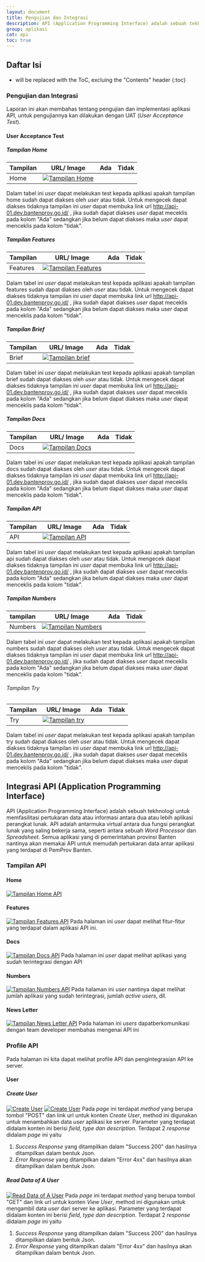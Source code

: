 ```yaml
---
layout: document
title: Pengujian dan Integrasi
description: API (Application Programming Interface) adalah sebuah tekhnologi untuk memfasilitasi pertukaran data atau informasi antara dua atau lebih aplikasi perangkat lunak.
group: aplikasi
cat: api
toc: true
---
```


## Daftar Isi
* will be replaced with the ToC, excluing the "Contents" header
{:toc}

### Pengujian dan Integrasi
Laporan ini akan membahas tentang pengujian dan implementasi aplikasi API, untuk pengujiannya kan dilakukan dengan UAT (*User Acceptance Test*).

#### User Acceptance Test

##### Tampilan Home
| Tampilan | URL/ Image                               | Ada  | Tidak |
| -------- | ---------------------------------------- | ---- | ----- |
| Home     | [![Tampilan Home](/document/aplikasi/api/images/implementasi/api-home.png)](/document/aplikasi/api/images/implementasi/api-home.png) |      |       |

Dalam tabel ini *user* dapat melakukan test kepada aplikasi apakah tampilan home sudah dapat diakses oleh *user* atau tidak. Untuk mengecek dapat diakses tidaknya tampilan ini *user* dapat membuka link url http://api-01.dev.bantenprov.go.id/ , jika sudah dapat diakses *user* dapat meceklis pada kolom "Ada" sedangkan jika belum dapat diakses maka *user* dapat menceklis pada kolom "tidak".

##### Tampilan Features
| Tampilan | URL/ Image                               | Ada  | Tidak |
| -------- | ---------------------------------------- | ---- | ----- |
| Features | [![Tampilan Features](/document/aplikasi/api/images/implementasi/api-features.png)](/document/aplikasi/api/images/implementasi/api-features.png) |      |       |

Dalam tabel ini *user* dapat melakukan test kepada aplikasi apakah tampilan features sudah dapat diakses oleh *user* atau tidak. Untuk mengecek dapat diakses tidaknya tampilan ini *user* dapat membuka link url http://api-01.dev.bantenprov.go.id/ , jika sudah dapat diakses *user* dapat meceklis pada kolom "Ada" sedangkan jika belum dapat diakses maka *user* dapat menceklis pada kolom "tidak".

##### Tampilan Brief
| Tampilan | URL/ Image                               | Ada  | Tidak |
| -------- | ---------------------------------------- | ---- | ----- |
| Brief    | [![Tampilan brief](/document/aplikasi/api/images/implementasi/api-brief.png)](/document/aplikasi/api/images/implementasi/api-brief.png) |      |       |

Dalam tabel ini *user* dapat melakukan test kepada aplikasi apakah tampilan brief sudah dapat diakses oleh *user* atau tidak. Untuk mengecek dapat diakses tidaknya tampilan ini *user* dapat membuka link url http://api-01.dev.bantenprov.go.id/ , jika sudah dapat diakses *user* dapat meceklis pada kolom "Ada" sedangkan jika belum dapat diakses maka *user* dapat menceklis pada kolom "tidak".

##### Tampilan Docs
| Tampilan | URL/ Image                               | Ada  | Tidak |
| -------- | ---------------------------------------- | ---- | ----- |
| Docs     | [![Tampilan Docs](/document/aplikasi/api/images/implementasi/api-docs1.png)](/document/aplikasi/api/images/implementasi/api-docs1.png) |      |       |

Dalam tabel ini *user* dapat melakukan test kepada aplikasi apakah tampilan docs sudah dapat diakses oleh *user* atau tidak. Untuk mengecek dapat diakses tidaknya tampilan ini *user* dapat membuka link url http://api-01.dev.bantenprov.go.id/ , jika sudah dapat diakses *user* dapat meceklis pada kolom "Ada" sedangkan jika belum dapat diakses maka *user* dapat menceklis pada kolom "tidak".

##### Tampilan API
| Tampilan | URL/ Image                               | Ada  | Tidak |
| -------- | ---------------------------------------- | ---- | ----- |
| API      | [![Tampilan API](/document/aplikasi/api/images/implementasi/api-api.png)](/document/aplikasi/api/images/implementasi/api-api.png) |      |       |

Dalam tabel ini *user* dapat melakukan test kepada aplikasi apakah tampilan api sudah dapat diakses oleh *user* atau tidak. Untuk mengecek dapat diakses tidaknya tampilan ini *user* dapat membuka link url http://api-01.dev.bantenprov.go.id/ , jika sudah dapat diakses *user* dapat meceklis pada kolom "Ada" sedangkan jika belum dapat diakses maka *user* dapat menceklis pada kolom "tidak".

##### Tampilan Numbers
| tampilan | URL/ Image                               | Ada  | Tidak |
| -------- | ---------------------------------------- | ---- | ----- |
| Numbers  | [![Tampilan Numbers](/document/aplikasi/api/images/implementasi/api-numbers.png)](/document/aplikasi/api/images/implementasi/api-numbers.png) |      |       |
Dalam tabel ini *user* dapat melakukan test kepada aplikasi apakah tampilan numbers sudah dapat diakses oleh *user* atau tidak. Untuk mengecek dapat diakses tidaknya tampilan ini *user* dapat membuka link url http://api-01.dev.bantenprov.go.id/ , jika sudah dapat diakses *user* dapat meceklis pada kolom "Ada" sedangkan jika belum dapat diakses maka *user* dapat menceklis pada kolom "tidak".

###### Tampilan Try
| Tampilan | URL/ Image                               | Ada  | Tidak |
| -------- | ---------------------------------------- | ---- | ----- |
| Try      | [![Tampilan try](/document/aplikasi/api/images/implementasi/api-try.png)](/document/aplikasi/api/images/implementasi/api-try.png) |      |       |

Dalam tabel ini *user* dapat melakukan test kepada aplikasi apakah tampilan try sudah dapat diakses oleh *user* atau tidak. Untuk mengecek dapat diakses tidaknya tampilan ini *user* dapat membuka link url http://api-01.dev.bantenprov.go.id/ , jika sudah dapat diakses *user* dapat meceklis pada kolom "Ada" sedangkan jika belum dapat diakses maka *user* dapat menceklis pada kolom "tidak".

## Integrasi API (Application Programming Interface)

API (Application Programming Interface) adalah sebuah tekhnologi untuk memfasilitasi pertukaran data atau informasi antara dua atau lebih aplikasi perangkat lunak. API adalah antarmuka virtual antara dua fungsi perangkat lunak yang saling bekerja sama, seperti antara sebuah *Word Processor* dan *Spreadsheet*.
Semua aplikasi yang di pemerintahan provinsi Banten nantinya akan memakai API untuk memudah pertukaran data antar aplikasi yang terdapat di PemProv Banten.

### Tampilan API
#### Home
[![Tampilan Home API](/document/aplikasi/api/images/integrasi/api-home.png)](/document/aplikasi/api/images/integrasi/api-home.png)

#### Features
[![Tampilan Features API](/document/aplikasi/api/images/integrasi/api-features.png)](/document/aplikasi/api/images/integrasi/api-features.png)
Pada halaman ini *user* dapat melihat fitur-fitur yang terdapat dalam aplikasi API ini.

#### Docs
[![Tampilan Docs API](/document/aplikasi/api/images/integrasi/api-docs.png)](/document/aplikasi/api/images/integrasi/api-docs.png)
Pada halaman ini *user* dapat melihat aplikasi yang sudah terintegrasi dengan API

#### Numbers
[![Tampilan Numbers API](/document/aplikasi/api/images/integrasi/api-numbers.png)](/document/aplikasi/api/images/integrasi/api-numbers.png)
Pada halaman ini *user* nantinya dapat melihat jumlah aplikasi yang sudah terintegrasi, jumlah *active users*, dll.

#### News Letter
[![Tampilan News Letter API](/document/aplikasi/api/images/integrasi/api-news-letter.png)](/document/aplikasi/api/images/integrasi/api-news-letter.png)
Pada halaman ini *users* dapatberkomunikasi dengan team developer membahas mengenai API ini

### Profile API
Pada halaman ini kita dapat melihat profile API dan pengintegrasian API ke server.

#### User
##### Create User
[![Create User](/document/aplikasi/api/images/integrasi/api-create-user-post1.png)](/document/aplikasi/api/images/integrasi/api-create-user-post1.png)
[![Create User](/document/aplikasi/api/images/integrasi/api-create-user-post2.png)](/document/aplikasi/api/images/integrasi/api-create-user-post2.png)
Pada *page* ini terdapat *method* yang berupa tombol "POST" dan link url untuk konten *Create User*, method ini digunakan untuk menambahkan data *user* aplikasi ke server. Parameter yang terdapat didalam konten ini berisi *field, type dan description*. Terdapat 2 *response* didalam *page* ini yaitu
1. *Success Response* yang ditampilkan dalam "Success 200" dan hasilnya ditampilkan dalam bentuk Json.
2. *Error Response* yang ditampilkan dalam "Error 4xx" dan hasilnya akan ditampilkan dalam bentuk Json.

##### *Read Data of A User*
[![Read Data of A User](/document/aplikasi/api/images/integrasi/api-read-data-user.png)](/document/aplikasi/api/images/integrasi/api-read-data-user.png)
Pada *page* ini terdapat *method* yang berupa tombol "GET" dan link url untuk konten *View User*, method ini digunakan untuk mengambil data *user* dari server ke aplikasi. Parameter yang terdapat didalam konten ini berisi *field, type dan description*. Terdapat 2 *response* didalam *page* ini yaitu
1. *Success Response* yang ditampilkan dalam "Success 200" dan hasilnya ditampilkan dalam bentuk Json.
2. *Error Response* yang ditampilkan dalam "Error 4xx" dan hasilnya akan ditampilkan dalam bentuk Json.
